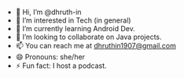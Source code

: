 - 👋 Hi, I’m @dhruth-in
- 👀 I’m interested in Tech (in general)
- 🌱 I’m currently learning Android Dev.
- 💞️ I’m looking to collaborate on Java projects.
- 📫 You can reach me at dhruthin1907@gmail.com
- 😄 Pronouns: she/her
- ⚡ Fun fact: I host a podcast.

<!---
dhruth-in/dhruth-in is a ✨ special ✨ repository because its `README.md` (this file) appears on your GitHub profile.
You can click the Preview link to take a look at your changes.
--->
